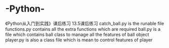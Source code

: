 # -Python-
《Python从入门到实践》课后练习
13.5课后练习
catch_ball.py is the runable file
functions.py contains all the extra functions which are required
ball.py is a file which contains ball class to manage all the features of ball object
player.py is also a class file which is mean to control features of player
